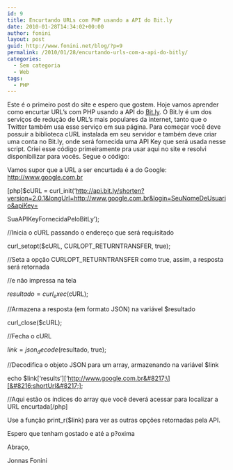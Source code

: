 ```yaml
---
id: 9
title: Encurtando URLs com PHP usando a API do Bit.ly
date: 2010-01-28T14:34:02+00:00
author: fonini
layout: post
guid: http://www.fonini.net/blog/?p=9
permalink: /2010/01/28/encurtando-urls-com-a-api-do-bitly/
categories:
  - Sem categoria
  - Web
tags:
  - PHP
---
```

Este é o primeiro post do site e espero que gostem. Hoje vamos aprender como encurtar URL&#8217;s com PHP usando a API do <a href="http://www.bit.ly" rel="externo">Bit.ly</a>. O Bit.ly é um dos serviços de redução de URL&#8217;s mais populares da internet, tanto que o Twitter também usa esse serviço em sua página. Para começar você deve possuir a biblioteca cURL instalada em seu servidor e também deve criar uma conta no Bit.ly, onde será fornecida uma API Key que será usada nesse script. Criei esse código primeiramente pra usar aqui no site e resolvi disponibilizar para vocês. Segue o código:

Vamos supor que a URL a ser encurtada é a do Google: http://www.google.com.br

[php]$cURL = curl_init(&#8216;http://api.bit.ly/shorten?version=2.0.1&longUrl=http://www.google.com.br&login=SeuNomeDeUsuario&apiKey=
  
SuaAPIKeyFornecidaPeloBitLy&#8217;);
  
//Inicia o cURL passando o endereço que será requisitado

curl\_setopt($cURL, CURLOPT\_RETURNTRANSFER, true);
  
//Seta a opção CURLOPT_RETURNTRANSFER como true, assim, a resposta será retornada
  
//e não impressa na tela

$resultado = curl_exec($cURL);
  
//Armazena a resposta (em formato JSON) na variável $resultado

curl_close($cURL);
  
//Fecha o cURL

$link = json_decode($resultado, true);
  
//Decodifica o objeto JSON para um array, armazenando na variável $link

echo $link\[&#8216;results&#8217;\]\[&#8216;http://www.google.com.br&#8217;\][&#8216;shortUrl&#8217;];
  
//Aqui estão os índices do array que você deverá acessar para localizar a URL encurtada[/php]

Use a função print_r($link) para ver as outras opções retornadas pela API.

Espero que tenham gostado e até a p?oxima

Abraço,
  
Jonnas Fonini